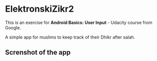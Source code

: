 # ElektronskiZikr2
This is an exercise for <b>Android Basics: User Input</b> - Udacity course from Google.

A simple app for muslims to keep track of their Dhikr after salah.


## Screnshot of the app
